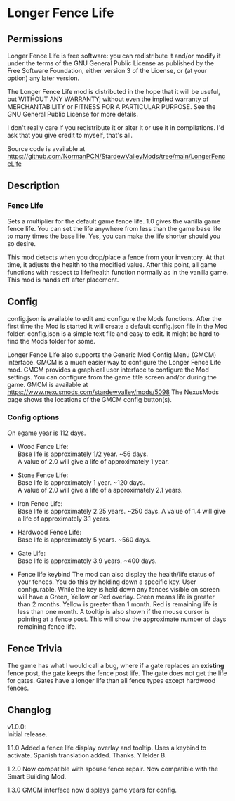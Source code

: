 # Longer Fence Life

## Permissions

Longer Fence Life is free software: you can redistribute it and/or modify it under the terms of the GNU General Public License
as published by the Free Software Foundation, either version 3 of the License, or (at your option) any later version.

The Longer Fence Life mod is distributed in the hope that it will be useful, but WITHOUT ANY WARRANTY;
without even the implied warranty of MERCHANTABILITY or FITNESS FOR A PARTICULAR PURPOSE.
See the GNU General Public License for more details.

I don't really care if you redistribute it or alter it or use it in compilations.
I'd ask that you give credit to myself, that's all.

Source code is available at
https://github.com/NormanPCN/StardewValleyMods/tree/main/LongerFenceLife

## Description

### Fence Life
Sets a multiplier for the default game fence life. 1.0 gives the vanilla game fence life.
You can set the life anywhere from less than the game base life to many times the base life. Yes, you can make the life shorter should you so desire.

This mod detects when you drop/place a fence from your inventory. At that time, it adjusts the health to the modified value.
After this point, all game functions with respect to life/health function normally as in the vanilla game. This mod is hands off after placement.

## Config

config.json is available to edit and configure the Mods functions.
 After the first time the Mod is started it will create a default config.json file in the Mod folder.
 config.json is a simple text file and easy to edit. It might be hard to find the Mods folder for some.

Longer Fence Life also supports the Generic Mod Config Menu (GMCM) interface.
GMCM is a much easier way to configure the Longer Fence Life mod.
GMCM provides a graphical user interface to configure the Mod settings.
You can configure from the game title screen and/or during the game.
GMCM is available at https://www.nexusmods.com/stardewvalley/mods/5098
The NexusMods page shows the locations of the GMCM config button(s).

### Config options

On egame year is 112 days.

- Wood Fence Life:  
Base life is approximately 1/2 year. ~56 days.  
A value of 2.0 will give a life of approximately 1 year.

- Stone Fence Life:  
Base life is approximately 1 year. ~120 days.  
A value of 2.0 will give a life of a approximately 2.1 years.

- Iron Fence Life:  
Base life is approximately 2.25 years. ~250 days. 
A value of 1.4 will give a life of approximately 3.1 years.

- Hardwood Fence Life:  
Base life is approximately 5 years. ~560 days.

- Gate Life:  
Base life is approximately 3.9 years. ~400 days.

- Fence life keybind
The mod can also display the health/life status of your fences. 
You do this by holding down a specific key. User configurable. 
While the key is held down any fences visible on screen will have a Green, Yellow or Red overlay. 
Green means life is greater than 2 months. Yellow is greater than 1 month. Red is remaining life is less than one month. 
A tooltip is also shown if the mouse cursor is pointing at a fence post. 
This will show the approximate number of days remaining fence life.


## Fence Trivia
The game has what I would call a bug, where if a gate replaces an **existing** fence post, the gate keeps the fence post life. 
The gate does not get the life for gates. Gates have a longer life than all fence types except hardwood fences.

## Changlog

v1.0.0:  
 Initial release. 

 1.1.0
 Added a fence life display overlay and tooltip. Uses a keybind to activate.
 Spanish translation added. Thanks. Yllelder B.

 1.2.0
 Now compatible with spouse fence repair.
 Now compatible with the Smart Building Mod.

 1.3.0
 GMCM interface now displays game years for config.
